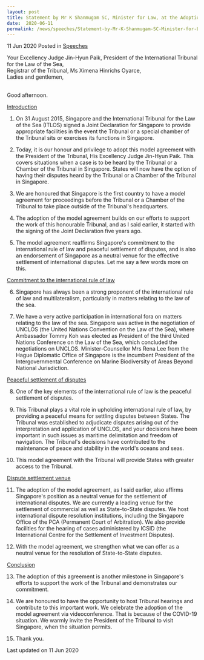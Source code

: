 ```yaml
---
layout: post
title: Statement by Mr K Shanmugam SC, Minister for Law, at the Adoption Ceremony for the Singapore-ITLOS Model Agreement
date:  2020-06-11
permalink: /news/speeches/Statement-by-Mr-K-Shanmugam-SC-Minister-for-Law-at-the-Adoption-Ceremony-for-the-Singapore-ITLOS-Model-Agreement
---
```


11 Jun 2020 Posted in [Speeches](/news/speeches)

Your Excellency Judge Jin-Hyun Paik, President of the International Tribunal for the Law of the Sea,
<br>Registrar of the Tribunal, Ms Ximena Hinrichs Oyarce,
<br>Ladies and gentlemen,

<br>Good afternoon.

<u>Introduction</u>

1. On 31 August 2015, Singapore and the International Tribunal for the Law of the Sea (ITLOS) signed a Joint Declaration for Singapore to provide appropriate facilities in the event the Tribunal or a special chamber of the Tribunal sits or exercises its functions in Singapore.

2. Today, it is our honour and privilege to adopt this model agreement with the President of the Tribunal, His Excellency Judge Jin-Hyun Paik. This covers situations when a case is to be heard by the Tribunal or a Chamber of the Tribunal in Singapore. States will now have the option of having their disputes heard by the Tribunal or a Chamber of the Tribunal in Singapore.

3. We are honoured that Singapore is the first country to have a model agreement for proceedings before the Tribunal or a Chamber of the Tribunal to take place outside of the Tribunal's headquarters.

4. The adoption of the model agreement builds on our efforts to support the work of this honourable Tribunal, and as I said earlier, it started with the signing of the Joint Declaration five years ago.

5. The model agreement reaffirms Singapore's commitment to the international rule of law and peaceful settlement of disputes, and is also an endorsement of Singapore as a neutral venue for the effective settlement of international disputes. Let me say a few words more on this.

<u>Commitment to the international rule of law</u>

6. Singapore has always been a strong proponent of the international rule of law and multilateralism, particularly in matters relating to the law of the sea.

7. We have a very active participation in international fora on matters relating to the law of the sea. Singapore was active in the negotiation of UNCLOS (the United Nations Convention on the Law of the Sea), where Ambassador Tommy Koh was elected as President of the third United Nations Conference on the Law of the Sea, which concluded the negotiations on UNCLOS. Minister-Counsellor Mrs Rena Lee from the Hague Diplomatic Office of Singapore is the incumbent President of the Intergovernmental Conference on Marine Biodiversity of Areas Beyond National Jurisdiction.

<u>Peaceful settlement of disputes</u>

8. One of the key elements of the international rule of law is the peaceful settlement of disputes.

9. This Tribunal plays a vital role in upholding international rule of law, by providing a peaceful means for settling disputes between States. The Tribunal was established to adjudicate disputes arising out of the interpretation and application of UNCLOS, and your decisions have been important in such issues as maritime delimitation and freedom of navigation. The Tribunal's decisions have contributed to the maintenance of peace and stability in the world's oceans and seas.

10. This model agreement with the Tribunal will provide States with greater access to the Tribunal.

<u>Dispute settlement venue</u>

11. The adoption of the model agreement, as I said earlier, also affirms Singapore's position as a neutral venue for the settlement of international disputes. We are currently a leading venue for the settlement of commercial as well as State-to-State disputes. We host international dispute resolution institutions, including the Singapore Office of the PCA (Permanent Court of Arbitration). We also provide facilities for the hearing of cases administered by ICSID (the International Centre for the Settlement of Investment Disputes).

12. With the model agreement, we strengthen what we can offer as a neutral venue for the resolution of State-to-State disputes.

<u>Conclusion</u>

13. The adoption of this agreement is another milestone in Singapore's efforts to support the work of the Tribunal and demonstrates our commitment.

14. We are honoured to have the opportunity to host Tribunal hearings and contribute to this important work. We celebrate the adoption of the model agreement via videoconference. That is because of the COVID-19 situation. We warmly invite the President of the Tribunal to visit Singapore, when the situation permits.

15. Thank you.


<p class="right-side-updated">Last updated on 11 Jun 2020</p> 
